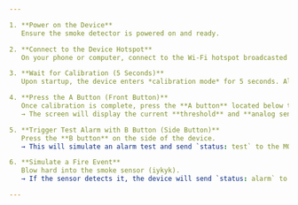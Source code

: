 ```yaml
---

1. **Power on the Device**  
   Ensure the smoke detector is powered on and ready.

2. **Connect to the Device Hotspot**  
   On your phone or computer, connect to the Wi-Fi hotspot broadcasted by the device.

3. **Wait for Calibration (5 Seconds)**  
   Upon startup, the device enters *calibration mode* for 5 seconds. Allow it to complete this step without interruption.

4. **Press the A Button (Front Button)**  
   Once calibration is complete, press the **A button** located below the screen.  
   → The screen will display the current **threshold** and **analog sensor value**.

5. **Trigger Test Alarm with B Button (Side Button)**  
   Press the **B button** on the side of the device.  
   → This will simulate an alarm test and send `status: test` to the MQTT broker.

6. **Simulate a Fire Event**  
   Blow hard into the smoke sensor (iykyk).  
   → If the sensor detects it, the device will send `status: alarm` to the broker.

---
```

